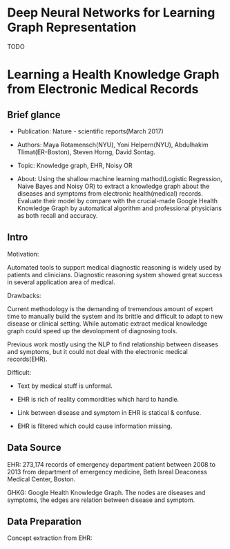 # Deep Neural Networks for Learning Graph Representation

TODO

# Learning a Health Knowledge Graph from Electronic Medical Records

## Brief glance

- Publication: Nature - scientific reports(March 2017)

- Authors: Maya Rotamensch(NYU), Yoni Helpern(NYU), Abdulhakim Tlimat(ER-Boston), Steven Horng, David Sontag.

- Topic: Knowledge graph, EHR, Noisy OR

- About: Using the shallow machine learning mathod(Logistic Regression, Naive Bayes and Noisy OR) to extract a knowledge graph about the diseases and symptoms from electronic health(medical) records. Evaluate their model by compare with the crucial-made Google Health Knowledge Graph by automatical algorithm and professional physicians as both recall and accuracy.

## Intro

Motivation:

Automated tools to support medical diagnostic reasoning is widely used by patients and clinicians. Diagnostic reasoning system showed great success in several application area of medical.

Drawbacks:

Current methodology is the demanding of tremendous amount of expert time to manually build the system and its brittle and difficult to adapt to new disease or clinical setting. While automatic extract medical knowledge graph could speed up the devolopment of diagnosing tools.

Previous work mostly using the NLP to find relationship between diseases and symptoms, but it could not deal with the electronic medical records(EHR).

Difficult:

- Text by medical stuff is unformal.

- EHR is rich of reality commordities which hard to handle.

- Link between disease and symptom in EHR is statical & confuse.

- EHR is filtered which could cause information missing.

## Data Source

EHR: 273,174 records of emergency department patient between 2008 to 2013 from department of emergency medicine, Beth Isreal Deaconess Medical Center, Boston.

GHKG: Google Health Knowledge Graph. The nodes are diseases and symptoms, the edges are relation between disease and symptom.

## Data Preparation

Concept extraction from EHR:















